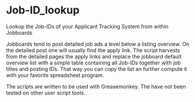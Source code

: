 # Job-ID_lookup
Lookup the Job-IDs of your Applicant Tracking System from within Jobboards

Jobboards tend to post detailed job ads a level below a listing overview. On the detailed post one will usually find the apply link. The script harvests from the detailed pages the apply links and replace the jobboard default overview list with a simple table containing all Job-IDs together with job titles and posting IDs.
That way you can copy the list an further compute it with your favorite spreadsheet program.

The scripts are written to be used with Greasemonkey. The have not been tested on other user script tools.
